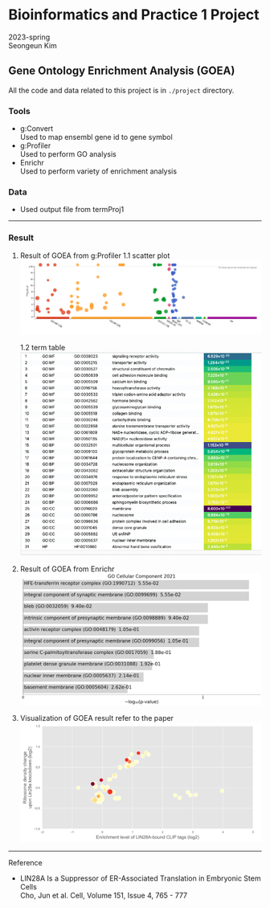 # Bioinformatics and Practice 1 Project
2023-spring<br>
Seongeun Kim


## Gene Ontology Enrichment Analysis (GOEA)
All the code and data related to this project is in `./project` directory.

### Tools
- g:Convert<br>
  Used to map ensembl gene id to gene symbol
- g:Profiler<br>
  Used to perform GO analysis
- Enrichr<br>
  Used to perform variety of enrichment analysis

### Data
- Used output file from termProj1

---

### Result
1. Result of GOEA from g:Profiler
    1.1 scatter plot
    ![g:profiler](./project/gprofiler.png)

    1.2 term table
    ![g:profiler](./project/gprofiler_term.png)

2. Result of GOEA from Enrichr
   ![enrichr](./project/Enrichr_results_bar.png)

3. Visualization of GOEA result refer to the paper
   ![goplot](./project/gene_ontology.png)

---

Reference
- LIN28A Is a Suppressor of ER-Associated Translation in Embryonic Stem Cells<br>
  Cho, Jun et al. Cell, Volume 151, Issue 4, 765 - 777